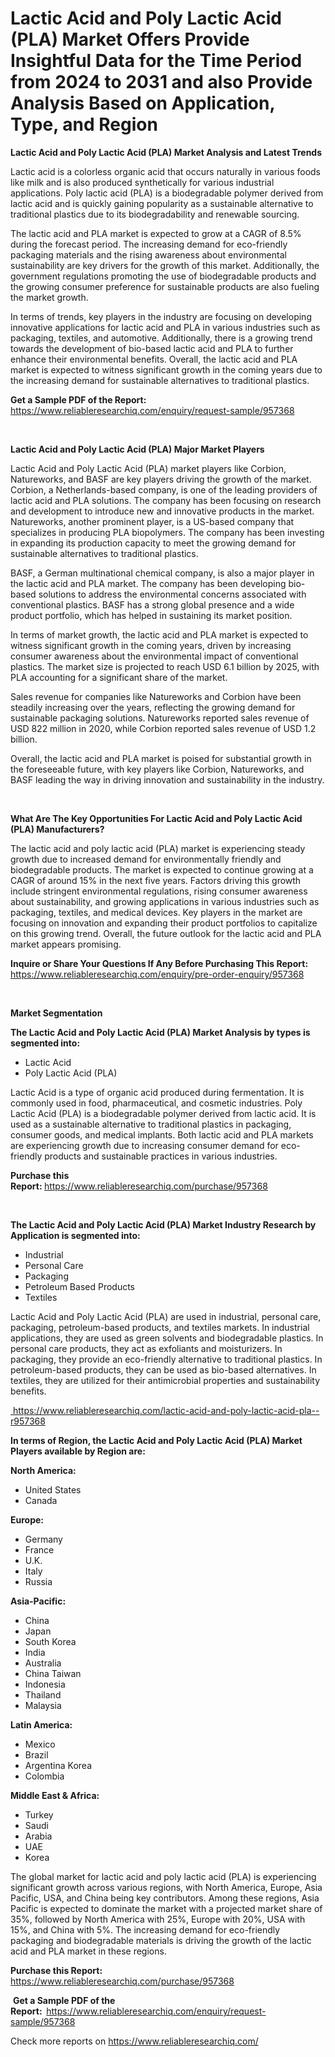 <p><h1>Lactic Acid and Poly Lactic Acid (PLA) Market Offers Provide Insightful Data for the Time Period from 2024 to 2031 and also Provide Analysis Based on Application, Type, and Region</h1></p><p><strong>Lactic Acid and Poly Lactic Acid (PLA) Market Analysis and Latest Trends</strong></p>
<p><p>Lactic acid is a colorless organic acid that occurs naturally in various foods like milk and is also produced synthetically for various industrial applications. Poly lactic acid (PLA) is a biodegradable polymer derived from lactic acid and is quickly gaining popularity as a sustainable alternative to traditional plastics due to its biodegradability and renewable sourcing.</p><p>The lactic acid and PLA market is expected to grow at a CAGR of 8.5% during the forecast period. The increasing demand for eco-friendly packaging materials and the rising awareness about environmental sustainability are key drivers for the growth of this market. Additionally, the government regulations promoting the use of biodegradable products and the growing consumer preference for sustainable products are also fueling the market growth.</p><p>In terms of trends, key players in the industry are focusing on developing innovative applications for lactic acid and PLA in various industries such as packaging, textiles, and automotive. Additionally, there is a growing trend towards the development of bio-based lactic acid and PLA to further enhance their environmental benefits. Overall, the lactic acid and PLA market is expected to witness significant growth in the coming years due to the increasing demand for sustainable alternatives to traditional plastics.</p></p>
<p><strong>Get a Sample PDF of the Report:&nbsp;</strong> <a href="https://www.reliableresearchiq.com/enquiry/request-sample/957368">https://www.reliableresearchiq.com/enquiry/request-sample/957368</a></p>
<p>&nbsp;</p>
<p><strong>Lactic Acid and Poly Lactic Acid (PLA) Major Market Players</strong></p>
<p><p>Lactic Acid and Poly Lactic Acid (PLA) market players like Corbion, Natureworks, and BASF are key players driving the growth of the market. Corbion, a Netherlands-based company, is one of the leading providers of lactic acid and PLA solutions. The company has been focusing on research and development to introduce new and innovative products in the market. Natureworks, another prominent player, is a US-based company that specializes in producing PLA biopolymers. The company has been investing in expanding its production capacity to meet the growing demand for sustainable alternatives to traditional plastics.</p><p>BASF, a German multinational chemical company, is also a major player in the lactic acid and PLA market. The company has been developing bio-based solutions to address the environmental concerns associated with conventional plastics. BASF has a strong global presence and a wide product portfolio, which has helped in sustaining its market position.</p><p>In terms of market growth, the lactic acid and PLA market is expected to witness significant growth in the coming years, driven by increasing consumer awareness about the environmental impact of conventional plastics. The market size is projected to reach USD 6.1 billion by 2025, with PLA accounting for a significant share of the market.</p><p>Sales revenue for companies like Natureworks and Corbion have been steadily increasing over the years, reflecting the growing demand for sustainable packaging solutions. Natureworks reported sales revenue of USD 822 million in 2020, while Corbion reported sales revenue of USD 1.2 billion.</p><p>Overall, the lactic acid and PLA market is poised for substantial growth in the foreseeable future, with key players like Corbion, Natureworks, and BASF leading the way in driving innovation and sustainability in the industry.</p></p>
<p>&nbsp;</p>
<p><strong>What Are The Key Opportunities For Lactic Acid and Poly Lactic Acid (PLA) Manufacturers?</strong></p>
<p><p>The lactic acid and poly lactic acid (PLA) market is experiencing steady growth due to increased demand for environmentally friendly and biodegradable products. The market is expected to continue growing at a CAGR of around 15% in the next five years. Factors driving this growth include stringent environmental regulations, rising consumer awareness about sustainability, and growing applications in various industries such as packaging, textiles, and medical devices. Key players in the market are focusing on innovation and expanding their product portfolios to capitalize on this growing trend. Overall, the future outlook for the lactic acid and PLA market appears promising.</p></p>
<p><strong>Inquire or Share Your Questions If Any Before Purchasing This Report:</strong> <a href="https://www.reliableresearchiq.com/enquiry/pre-order-enquiry/957368">https://www.reliableresearchiq.com/enquiry/pre-order-enquiry/957368</a></p>
<p>&nbsp;</p>
<p><strong>Market Segmentation</strong></p>
<p><strong>The Lactic Acid and Poly Lactic Acid (PLA) Market Analysis by types is segmented into:</strong></p>
<p><ul><li>Lactic Acid</li><li>Poly Lactic Acid (PLA)</li></ul></p>
<p><p>Lactic Acid is a type of organic acid produced during fermentation. It is commonly used in food, pharmaceutical, and cosmetic industries. Poly Lactic Acid (PLA) is a biodegradable polymer derived from lactic acid. It is used as a sustainable alternative to traditional plastics in packaging, consumer goods, and medical implants. Both lactic acid and PLA markets are experiencing growth due to increasing consumer demand for eco-friendly products and sustainable practices in various industries.</p></p>
<p><strong>Purchase this Report:&nbsp;</strong><a href="https://www.reliableresearchiq.com/purchase/957368">https://www.reliableresearchiq.com/purchase/957368</a></p>
<p>&nbsp;</p>
<p><strong>The Lactic Acid and Poly Lactic Acid (PLA) Market Industry Research by Application is segmented into:</strong></p>
<p><ul><li>Industrial</li><li>Personal Care</li><li>Packaging</li><li>Petroleum Based Products</li><li>Textiles</li></ul></p>
<p><p>Lactic Acid and Poly Lactic Acid (PLA) are used in industrial, personal care, packaging, petroleum-based products, and textiles markets. In industrial applications, they are used as green solvents and biodegradable plastics. In personal care products, they act as exfoliants and moisturizers. In packaging, they provide an eco-friendly alternative to traditional plastics. In petroleum-based products, they can be used as bio-based alternatives. In textiles, they are utilized for their antimicrobial properties and sustainability benefits.</p></p>
<p><a href="https://www.reliableresearchiq.com/lactic-acid-and-poly-lactic-acid-pla--r957368">&nbsp;https://www.reliableresearchiq.com/lactic-acid-and-poly-lactic-acid-pla--r957368</a></p>
<p><strong>In terms of Region, the Lactic Acid and Poly Lactic Acid (PLA) Market Players available by Region are:</strong></p>
<p>
    <p> <strong> North America: </strong>
        <ul>
            <li>United States</li>
            <li>Canada</li>
        </ul>
        </p> 
    <p> <strong> Europe: </strong>
        <ul>
            <li>Germany</li>
            <li>France</li>
            <li>U.K.</li>
            <li>Italy</li>
            <li>Russia</li>
        </ul>
        </p> 
    <p> <strong> Asia-Pacific: </strong>
        <ul>
            <li>China</li>
            <li>Japan</li>
            <li>South Korea</li>
            <li>India</li>
            <li>Australia</li>
            <li>China Taiwan</li>
            <li>Indonesia</li>
            <li>Thailand</li>
            <li>Malaysia</li>
        </ul>
        </p> 
    <p> <strong> Latin America: </strong>
        <ul>
            <li>Mexico</li>
            <li>Brazil</li>
            <li>Argentina Korea</li>
            <li>Colombia</li>
        </ul>
        </p> 
    <p> <strong> Middle East & Africa: </strong>
        <ul>
            <li>Turkey</li>
            <li>Saudi</li>
            <li>Arabia</li>
            <li>UAE</li>
            <li>Korea</li>
        </ul>
    </p>
    </p>
<p><p>The global market for lactic acid and poly lactic acid (PLA) is experiencing significant growth across various regions, with North America, Europe, Asia Pacific, USA, and China being key contributors. Among these regions, Asia Pacific is expected to dominate the market with a projected market share of 35%, followed by North America with 25%, Europe with 20%, USA with 15%, and China with 5%. The increasing demand for eco-friendly packaging and biodegradable materials is driving the growth of the lactic acid and PLA market in these regions.</p></p>
<p><strong>Purchase this Report: </strong><a href="https://www.reliableresearchiq.com/purchase/957368">https://www.reliableresearchiq.com/purchase/957368</a></p>
<p>&nbsp;<strong>Get a Sample PDF of the Report:&nbsp;&nbsp;</strong><a href="https://www.reliableresearchiq.com/enquiry/request-sample/957368">https://www.reliableresearchiq.com/enquiry/request-sample/957368</a></p>
<p><strong></strong></p>
<p>Check more reports on <a href="https://www.reliableresearchiq.com/">https://www.reliableresearchiq.com/</a></p>